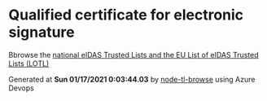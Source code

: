 # Qualified certificate for electronic signature 
 Bbrowse the [national eIDAS Trusted Lists and the EU List of eIDAS Trusted Lists (LOTL)](https://webgate.ec.europa.eu/tl-browser/#/) 
 
 
Generated at **Sun 01/17/2021  0:03:44.03** by [node-tl-browse](https://github.com/ymedlop/node-tl-browser) using Azure Devops 
